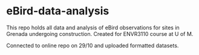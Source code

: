# eBird-data-analysis
This repo holds all data and analysis of eBird observations for sites in Grenada undergoing construction. 
Created for ENVR3110 course at U of M. 

Connected to online repo on 29/10 and uploaded formatted datasets. 